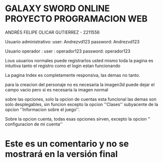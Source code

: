 # GALAXY SWORD ONLINE PROYECTO PROGRAMACION WEB

ANDRÉS FELIPE OLICAR GUTIERREZ - 2211556

Usuario administrativo: user: Andrezvd123 password: Andrezvd123

Usuario operador : user : operador123 password: operador123

Lous usuarios normales puede registrarlos usted mismo toda la pagina es intuitiva
tanto el registro como el login estan funcionando

La pagina Index es completamente responsiva, las demas no tanto.

para la creacion del personaje no es necesaria la imagen3d puede dejar el campo vacio
pero si es necesaria la imagen normal

sobre las opciones, solo la opcion de cuentas esta funcional las demas son solo desplegables, sin funcion
excepto la opcion ''Clases'' subyacente de la opcion ''Informacion sobre el juego''.

Sobre la opcion cuenta, todas esas opciones sirven, excepto la opcion '' configuracion de mi cuenta'' 

# Este es un comentario y no se mostrará en la versión final
